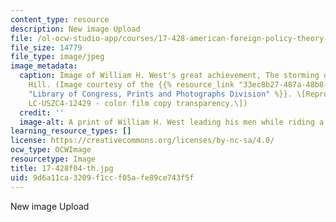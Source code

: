 ```yaml
---
content_type: resource
description: New image Upload
file: /ol-ocw-studio-app/courses/17-428-american-foreign-policy-theory-and-method-fall-2004/9d6a11ca3209f1ccf05afe89ce743f5f_17-428f04-th.jpg
file_size: 14779
file_type: image/jpeg
image_metadata:
  caption: Image of William H. West's great achievement, The storming of San Juan
    Hill. (Image courtesy of the {{% resource_link "33ec8b27-487a-48b8-a726-7f83729fe8af"
    "Library of Congress, Prints and Photographs Division" %}}. \[Reproduction number
    LC-USZC4-12429 - color film copy transparency.\])
  credit: ''
  image-alt: A print of William H. West leading his men while riding a horse.
learning_resource_types: []
license: https://creativecommons.org/licenses/by-nc-sa/4.0/
ocw_type: OCWImage
resourcetype: Image
title: 17-428f04-th.jpg
uid: 9d6a11ca-3209-f1cc-f05a-fe89ce743f5f
---
```

New image Upload